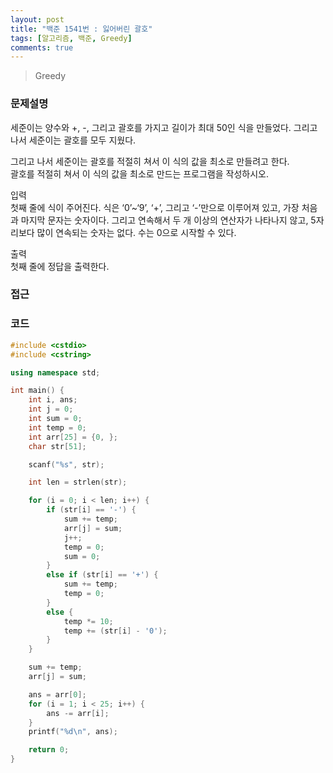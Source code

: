 ```yaml
---
layout: post
title: "백준 1541번 : 잃어버린 괄호"
tags: [알고리즘, 백준, Greedy]
comments: true
---
```


> Greedy  

### 문제설명  
세준이는 양수와 +, -, 그리고 괄호를 가지고 길이가 최대 50인 식을 만들었다. 그리고 나서 세준이는 괄호를 모두 지웠다.  

그리고 나서 세준이는 괄호를 적절히 쳐서 이 식의 값을 최소로 만들려고 한다.  
괄호를 적절히 쳐서 이 식의 값을 최소로 만드는 프로그램을 작성하시오.  

입력  
첫째 줄에 식이 주어진다. 식은 ‘0’~‘9’, ‘+’, 그리고 ‘-’만으로 이루어져 있고, 가장 처음과 마지막 문자는 숫자이다. 그리고 연속해서 두 개 이상의 연산자가 나타나지 않고, 5자리보다 많이 연속되는 숫자는 없다. 수는 0으로 시작할 수 있다.  

출력  
첫째 줄에 정답을 출력한다.  

### 접근  

### 코드  
~~~c++
#include <cstdio>
#include <cstring>

using namespace std;

int main() {
    int i, ans;
    int j = 0;
    int sum = 0;
    int temp = 0;
    int arr[25] = {0, };
    char str[51];

    scanf("%s", str);

    int len = strlen(str);

    for (i = 0; i < len; i++) {
        if (str[i] == '-') {
            sum += temp;
            arr[j] = sum;
            j++;
            temp = 0;
            sum = 0;
        }
        else if (str[i] == '+') {
            sum += temp;
            temp = 0;
        }
        else {
            temp *= 10;
            temp += (str[i] - '0');
        }
    }

    sum += temp;
    arr[j] = sum;

    ans = arr[0];
    for (i = 1; i < 25; i++) {
        ans -= arr[i];
    }
    printf("%d\n", ans);

    return 0;
}
~~~